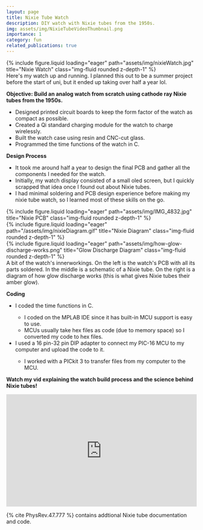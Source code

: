 ```yaml
---
layout: page
title: Nixie Tube Watch
description: DIY watch with Nixie tubes from the 1950s. 
img: assets/img/NixieTubeVideoThumbnail.png
importance: 1
category: fun
related_publications: true
---
```


<div class="row">
    <div class="col-sm mt-3 mt-md-0">
        {% include figure.liquid loading="eager" path="assets/img/nixieWatch.jpg" title="Nixie Watch" class="img-fluid rounded z-depth-1" %}
    </div>
</div>
<div class="caption">
    Here's my watch up and running. I planned this out to be a summer project before the start of uni, but it ended up taking over half a year lol.

</div>

<b>Objective: Build an analog watch from scratch using cathode ray Nixie tubes from the 1950s.</b>
<ul>
  <li>Designed printed circuit boards to keep the form factor of the watch as compact as possible.</li>
  <li>Created a Qi standard charging module for the watch to charge wirelessly.</li>
  <li>Built the watch case using resin and CNC-cut glass.</li>
  <li>Programmed the time functions of the watch in C.</li>
</ul> 


<b>Design Process</b>
<ul>
  <li>It took me around half a year to design the final PCB and gather all the components I needed for the watch.</li>
  <li>Initially, my watch display consisted of a small oled screen, but I quickly scrapped that idea once I found out about Nixie tubes.</li>
  <li>I had minimal soldering and PCB design experience before making my nixie tube watch, so I learned most of these skills on the go.
  </li>
</ul> 


<div class="row">
    <div class="col-sm mt-3 mt-md-0">
        {% include figure.liquid loading="eager" path="assets/img/IMG_4832.jpg" title="Nixie PCB" class="img-fluid rounded z-depth-1" %}
    </div>
    <div class="col-sm mt-3 mt-md-0">
        {% include figure.liquid loading="eager" path="/assets/img/nixieDiagram.gif" title="Nixie Diagram" class="img-fluid rounded z-depth-1" %}
    </div>
    <div class="col-sm mt-3 mt-md-0">
        {% include figure.liquid loading="eager" path="assets/img/how-glow-discharge-works.png" title="Glow Discharge Diagram" class="img-fluid rounded z-depth-1" %}
    </div>
</div>
<div class="caption">
    A bit of the watch's innerworkings. On the left is the watch's PCB with all its parts soldered. In the middle is a schematic of a Nixie tube. On the right is a diagram of how glow discharge works (this is what gives Nixie tubes their amber glow).


</div>

<b>Coding</b>
<ul>
  <li>I coded the time functions in C.</li>
  <ul>
    <li>I coded on the MPLAB IDE since it has built-in MCU support is easy to use. </li>
    <li>MCUs usually take hex files as code (due to memory space) so I converted my code to hex files.</li>
  </ul> 
  <li>I used a 16 pin-32 pin DIP adapter to connect my PIC-16 MCU to my computer and upload the code to it.</li>
  <ul>
    <li>I worked with a PICkit 3 to transfer files from my computer to the MCU.</li>
  </ul>
</ul> 

<div> 
<p><b>Watch my vid explaining the watch build process and the science behind Nixie tubes!</b></p>
<div style="width: 100%; min-width: 400px; max-width: 800px;">
<div style="position: relative; width: 100%; overflow: hidden; padding-top: 56.25%;">
<p><iframe style="position: absolute; top: 0; left: 0; right: 0; width: 100%; height: 100%; border: none;" src="https://www.youtube.com/embed/iHFu8EpVipM" width="560" height="315" allowfullscreen="allowfullscreen" allow="accelerometer; autoplay; clipboard-write; encrypted-media; gyroscope; picture-in-picture"></iframe></p>
</div>
</div>
</div>


{% cite PhysRev.47.777 %} contains addtional Nixie tube documentation and code.

